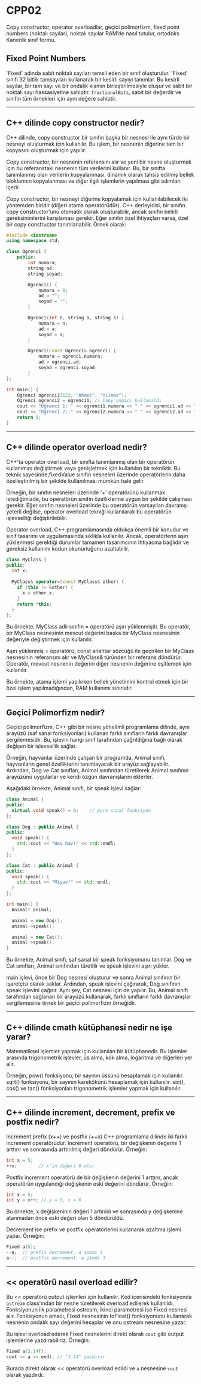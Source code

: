 # **CPP02**

Copy constructor, operator overloadlar, geçici polimorfizm, fixed point numbers (noktalı sayılar), noktalı sayılar RAM’de nasıl tutulur, ortodoks Kanonik sınıf formu.

## Fixed Point Numbers

'Fixed' adında sabit noktalı sayıları temsil eden bir sınıf oluşturulur. 'Fixed' sınıfı 32 bitlik tamsayıları kullanarak bir kesirli sayıyı tanımlar. Bu kesirli sayılar, bir tam sayı ve bir ondalık kısmın birleştirilmesiyle oluşur ve sabit bir noktalı sayı hassasiyetine sahiptir. `fractionalBits`, sabit bir değerdir ve sınıfın tüm örnekleri için aynı değere sahiptir.

---

## C++ dilinde copy constructor nedir?

C++ dilinde, copy constructor bir sınıfın başka bir nesnesi ile aynı türde bir nesneyi oluşturmak için kullanılır. Bu işlem, bir nesnenin diğerine tam bir kopyasını oluşturmak için yapılır.

Copy constructor, bir nesnenin referansını alır ve yeni bir nesne oluşturmak için bu referanstaki nesnenin tüm verilerini kullanır. Bu, bir sınıfta tanımlanmış olan verilerin kopyalanması, dinamik olarak tahsis edilmiş bellek bloklarının kopyalanması ve diğer ilgili işlemlerin yapılması gibi adımları içerir.

Copy constructor, bir nesneyi diğerine kopyalamak için kullanılabilecek iki yöntemden biridir (diğeri atama operatörüdür). C++ derleyicisi, bir sınıfın copy constructor'unu otomatik olarak oluşturabilir, ancak sınıfın belirli gereksinimlerini karşılaması gerekir. Eğer sınıfın özel ihtiyaçları varsa, özel bir copy constructor tanımlanabilir.
Örnek olarak:

```cpp
#include <iostream>
using namespace std;

class Ogrenci {
    public:
        int numara;
        string ad;
        string soyad;

        Ogrenci() {
            numara = 0;
            ad = "";
            soyad = "";
        }

        Ogrenci(int n, string a, string s) {
            numara = n;
            ad = a;
            soyad = s;
        }

        Ogrenci(const Ogrenci& ogrenci) {
            numara = ogrenci.numara;
            ad = ogrenci.ad;
            soyad = ogrenci.soyad;
        }
};

int main() {
    Ogrenci ogrenci1(123, "Ahmet", "Yılmaz");
    Ogrenci ogrenci2 = ogrenci1; // Copy yapıcı kullanıldı
    cout << "Öğrenci 1: " << ogrenci1.numara << " " << ogrenci1.ad << " " << ogrenci1.soyad << endl;
    cout << "Öğrenci 2: " << ogrenci2.numara << " " << ogrenci2.ad << " " << ogrenci2.soyad << endl;
    return 0;
}
```

---

## C++ dilinde operator overload nedir?

C++'ta operator overload, bir sınıfta tanımlanmış olan bir operatörün kullanımını değiştirmek veya genişletmek için kullanılan bir tekniktir. Bu teknik sayesinde,fixedValue sınıfın nesneleri üzerinde operatörlerin daha özelleştirilmiş bir şekilde kullanılması mümkün hale gelir.

Örneğin, bir sınıfın nesneleri üzerinde '+' operatörünü kullanmak istediğimizde, bu operatörün sınıfın özelliklerine uygun bir şekilde çalışması gerekir. Eğer sınıfın nesneleri üzerinde bu operatörün varsayılan davranışı yeterli değilse, operator overload tekniği kullanılarak bu operatörün işlevselliği değiştirilebilir.

Operator overload, C++ programlamasında oldukça önemli bir konudur ve sınıf tasarımı ve uygulamasında sıklıkla kullanılır. Ancak, operatörlerin aşırı yüklenmesi gerektiği durumlar tamamen tasarımcının ihtiyacına bağlıdır ve gereksiz kullanımı kodun okunurluğunu azaltabilir.

```cpp
class MyClass {
public:
  int x;
  
  MyClass& operator=(const MyClass& other) {
    if (this != &other) {
      x = other.x;
    }
    return *this;
  }
};
```

Bu örnekte, MyClass adlı sınıfın = operatörü aşırı yüklenmiştir. Bu operatör, bir MyClass nesnesinin mevcut değerini başka bir MyClass nesnesinin değeriyle değiştirmek için kullanılır.

Aşırı yüklenmiş = operatörü, const anahtar sözcüğü ile geçirilen bir MyClass nesnesinin referansını alır ve MyClass& türünden bir referans döndürür. Operatör, mevcut nesnenin değerini diğer nesnenin değerine eşitlemek için kullanılır.

Bu örnekte, atama işlemi yapılırken bellek yönetimini kontrol etmek için bir özel işlem yapılmadığından, RAM kullanımı sınırlıdır.

---

## Geçici Polimorfizm nedir?

Geçici polimorfizm, C++ gibi bir nesne yönelimli programlama dilinde, aynı arayüzü (saf sanal fonksiyonları) kullanan farklı sınıfların farklı davranışlar sergilemesidir. Bu, işlevin hangi sınıf tarafından çağrıldığına bağlı olarak değişen bir işlevsellik sağlar.

Örneğin, hayvanlar üzerinde çalışan bir programda, Animal sınıfı, hayvanların genel özelliklerini tanımlayacak bir arayüz sağlayabilir. Ardından, Dog ve Cat sınıfları, Animal sınıfından türetilerek Animal sınıfının arayüzünü uygularlar ve kendi özgün davranışlarını eklerler.

Aşağıdaki örnekte, Animal sınıfı, bir speak işlevi sağlar:

```cpp
class Animal {
public:
  virtual void speak() = 0;    // pure sanal fonksiyon
};

class Dog : public Animal {
public:
  void speak() {
    std::cout << "Hav hav!" << std::endl;
  }
};

class Cat : public Animal {
public:
  void speak() {
    std::cout << "Miyav!" << std::endl;
  }
};

int main() {
  Animal* animal;

  animal = new Dog();
  animal->speak();

  animal = new Cat();
  animal->speak();
}
```

Bu örnekte, Animal sınıfı, saf sanal bir speak fonksiyonunu tanımlar. Dog ve Cat sınıfları, Animal sınıfından türetilir ve speak işlevini aşırı yükler.

main işlevi, önce bir Dog nesnesi oluşturur ve sonra Animal sınıfının bir işaretçisi olarak saklar. Ardından, speak işlevini çağırarak, Dog sınıfının speak işlevini çağırır. Aynı şey, Cat nesnesi için de yapılır. Bu, Animal sınıfı tarafından sağlanan bir arayüzü kullanarak, farklı sınıfların farklı davranışlar sergilemesine örnek bir geçici polimorfizm örneğidir.

---

## C++ dilinde cmath kütüphanesi nedir ne işe yarar?

Matematiksel işlemler yapmak için kullanılan bir kütüphanedir. Bu işlemler arasında trigonometrik işlevler, üs alma, kök alma, logaritma ve diğerleri yer alır.

Örneğin, pow() fonksiyonu, bir sayının üssünü hesaplamak için kullanılır. sqrt() fonksiyonu, bir sayının karekökünü hesaplamak için kullanılır. sin(), cos() ve tan() fonksiyonları trigonometrik işlemler yapmak için kullanılır.

---

## C++ dilinde increment, decrement, prefix ve postfix nedir?

Increment prefix (x++) ve postfix (++x) C++ programlama dilinde iki farklı increment operatörüdür. Increment operatörü, bir değişkenin değerini 1 arttırır ve sonrasında arttırılmış değeri döndürür. Örneğin:

```cpp
int x = 5;
++x;        // x'in değeri 6 olur
```

Postfix increment operatörü de bir değişkenin değerini 1 arttırır, ancak operatörün uygulandığı değişkenin eski değerini döndürür. Örneğin:

```cpp
int x = 5;
int y = x++; // y = 5, x = 6
```

Bu örnekte, x değişkeninin değeri 1 artırıldı ve sonrasında y değişkenine atanmadan önce eski değeri olan 5 döndürüldü.

Decrement ise prefix ve postfix operatörlerini kullanarak azaltma işlemi yapar. Örneğin:

```cpp
Fixed a(5);
--a;  // prefix decrement, a şimdi 4
a--;  // postfix decrement, a şimdi 3
```

---

## << operatörü nasıl overload edilir?

Bu << operatörü output işlemleri için kullanılır. Kod içerisindeki fonksiyonda `ostream` class'ından bir nesne türetilerek overload edilerek kullanıldı. Fonksiyonun ilk parametresi ostream, ikinci parametresi ise Fixed nesnesi alır. Fonksiyonun amacı, Fixed nesnesinin toFloat() fonksiyonunu kullanarak nesnenin ondalık sayı değerini hesaplar ve onu ostream nesnesine yazar.

Bu işlevi overload ederek Fixed nesnelerini direkt olarak `cout` gibi output işlemlerine yazdırabiliriz. Örneğin:

```cpp
Fixed a(3.14f);
cout << a << endl; // "3.14" yazdırır
```

Burada direkt olarak << operatörü overload edildi ve `a` nesnesine `cout` olarak yazdırdı.
